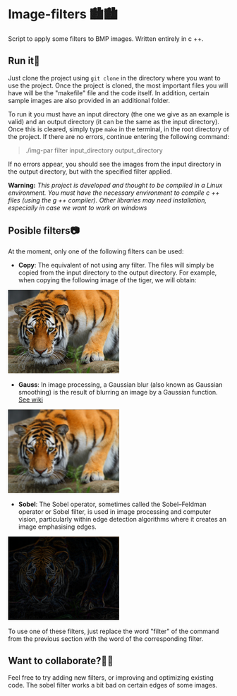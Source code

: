 # Image-filters 🏙️🏙️
Script to apply some filters to BMP images. Written entirely in c ++.

## Run it🚀
Just clone the project using <code>git clone</code> in the directory where you want to use the project. Once the project is cloned, the most important files you will have will be the "makefile" file and the code itself. In addition, certain sample images are also provided in an additional folder.

To run it you must have an input directory (the one we give as an example is valid) and an output directory (it can be the same as the input directory). Once this is cleared, simply type <code>make</code> in the terminal, in the root directory of the project. If there are no errors, continue entering the following command:
  > ./img-par filter input_directory output_directory
  
If no errors appear, you should see the images from the input directory in the output directory, but with the specified filter applied.

**Warning:** _This project is developed and thought to be compiled in a Linux environment. You must have the necessary environment to compile c ++ files (using the g ++ compiler). Other libraries may need installation, especially in case we want to work on windows_

## Posible filters📷
At the moment, only one of the following filters can be used:
- **Copy**: The equivalent of not using any filter. The files will simply be copied from the input directory to the output directory. For example, when copying the following image of the tiger, we will obtain:
<img src="/Examples_images/tiger.bmp" alt="Tiger image" width="50%" height="50%" />

- **Gauss**: In image processing, a Gaussian blur (also known as Gaussian smoothing) is the result of blurring an image by a Gaussian function. [See wiki](https://en.wikipedia.org/wiki/Gaussian_blur)
<img src="/Examples_images/Output_examples/tiger_gauss.bmp" alt="Tiger image" width="50%" height="50%" />

- **Sobel**: The Sobel operator, sometimes called the Sobel–Feldman operator or Sobel filter, is used in image processing and computer vision, particularly within edge detection algorithms where it creates an image emphasising edges.
<img src="/Examples_images/Output_examples/tiger_sobel.bmp" alt="Tiger image" width="50%" height="50%" />

To use one of these filters, just replace the word "filter" of the command from the previous section with the word of the corresponding filter.

## Want to collaborate?🙋🏻
Feel free to try adding new filters, or improving and optimizing existing code. The sobel filter works a bit bad on certain edges of some images.
